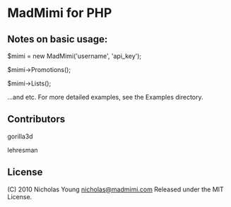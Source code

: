 # MadMimi for PHP

## Notes on basic usage:
$mimi = new MadMimi('username', 'api_key');

$mimi->Promotions();

$mimi->Lists();

...and etc. For more detailed examples, see the Examples directory.

## Contributors
gorilla3d

lehresman

## License
(C) 2010 Nicholas Young <nicholas@madmimi.com>
Released under the MIT License.